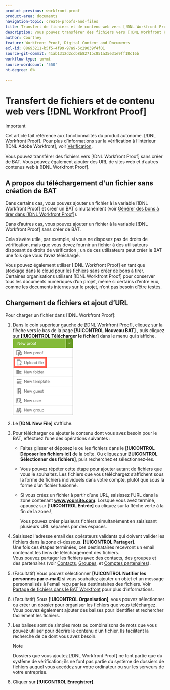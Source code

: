 ```yaml
---
product-previous: workfront-proof
product-area: documents
navigation-topic: create-proofs-and-files
title: Transfert de fichiers et de contenu web vers [!DNL Workfront Proof]
description: Vous pouvez transférer des fichiers vers [!DNL Workfront Proof] sans créer de BAT. Vous pouvez également ajouter des URL de sites web et d’autres contenus web à [!DNL Workfront Proof].
author: Courtney
feature: Workfront Proof, Digital Content and Documents
exl-id: 88693211-b5f5-4f99-97a9-5c29039f4f01
source-git-commit: 41ab1312d2ccb8b8271bc851a35e31e9ff18c16b
workflow-type: tm+mt
source-wordcount: '550'
ht-degree: 0%

---
```


# Transfert de fichiers et de contenu web vers [!DNL Workfront Proof]

>[!IMPORTANT]
>
>Cet article fait référence aux fonctionnalités du produit autonome. [!DNL Workfront Proof]. Pour plus d’informations sur la vérification à l’intérieur [!DNL Adobe Workfront], voir [Vérification](../../../review-and-approve-work/proofing/proofing.md).

Vous pouvez transférer des fichiers vers [!DNL Workfront Proof] sans créer de BAT. Vous pouvez également ajouter des URL de sites web et d’autres contenus web à [!DNL Workfront Proof].

## A propos du téléchargement d&#39;un fichier sans création de BAT

Dans certains cas, vous pouvez ajouter un fichier à la variable [!DNL Workfront Proof] et créer un BAT simultanément (voir [Générer des bons à tirer dans [!DNL Workfront Proof]](../../../workfront-proof/wp-work-proofsfiles/create-proofs-and-files/generate-proofs.md)).

Dans d’autres cas, vous pouvez ajouter un fichier à la variable [!DNL Workfront Proof] sans créer de BAT.

Cela s’avère utile, par exemple, si vous ne disposez pas de droits de vérification, mais que vous devez fournir un fichier à des utilisateurs disposant de droits de vérification ; un de ces utilisateurs peut créer le BAT une fois que vous l’avez téléchargé.

Vous pouvez également utiliser [!DNL Workfront Proof] en tant que stockage dans le cloud pour les fichiers sans créer de bons à tirer. Certaines organisations utilisent [!DNL Workfront Proof] pour conserver tous les documents numériques d’un projet, même si certains d’entre eux, comme les documents internes sur le projet, n’ont pas besoin d’être testés.

## Chargement de fichiers et ajout d’URL

Pour charger un fichier dans [!DNL Workfront Proof]:

1. Dans le coin supérieur gauche de [!DNL Workfront Proof], cliquez sur la flèche vers le bas de la page **[!UICONTROL Nouveau BAT]** , puis cliquez sur **[!UICONTROL Télécharger le fichier]** dans le menu qui s’affiche.\
   ![](assets/new-proof-button-menu.png)

1. Le **[!DNL New File]** s’affiche.
1. Pour télécharger ou ajouter le contenu dont vous avez besoin pour le BAT, effectuez l’une des opérations suivantes :

   * Faites glisser et déposez le ou les fichiers dans le **[!UICONTROL Déposer les fichiers ici]** de la boîte. Ou cliquez sur **[!UICONTROL Sélectionner des fichiers]**, puis recherchez et sélectionnez-les.

   * Vous pouvez répéter cette étape pour ajouter autant de fichiers que vous le souhaitez. Les fichiers que vous téléchargez s’affichent sous la forme de fichiers individuels dans votre compte, plutôt que sous la forme d’un fichier fusionné.

   * Si vous créez un fichier à partir d’une URL, saisissez l’URL dans la zone contenant **www.yoursite.com**. Lorsque vous avez terminé, appuyez sur **[!UICONTROL Entrée]** ou cliquez sur la flèche verte à la fin de la zone.\

      Vous pouvez créer plusieurs fichiers simultanément en saisissant plusieurs URL séparées par des espaces.

1. Saisissez l&#39;adresse email des opérateurs validants qui doivent valider les fichiers dans la zone ci-dessous. **[!UICONTROL Partager]**.\
   Une fois ces étapes terminées, ces destinataires recevront un email contenant les liens de téléchargement des fichiers.\
   Vous pouvez partager les fichiers avec des contacts, des groupes et des partenaires (voir [Contacts](https://support.workfront.com/hc/en-us/sections/115000920808-Contacts),  [Groupes](https://support.workfront.com/hc/en-us/sections/115000920828-Groups), et [Comptes partenaires](https://support.workfront.com/hc/en-us/sections/115000912107-Partner-accounts)).

1. (Facultatif) Vous pouvez sélectionner **[!UICONTROL Notifier les personnes par e-mail]** si vous souhaitez ajouter un objet et un message personnalisés à l&#39;email reçu par les destinataires des fichiers. Voir [Partage de fichiers dans le BAT Workfront](../../../workfront-proof/wp-work-proofsfiles/share-proofs-and-files/share-files.md) pour plus d’informations.

1. (Facultatif) Sous **[!UICONTROL Organisation]**, vous pouvez sélectionner ou créer un dossier pour organiser les fichiers que vous téléchargez. Vous pouvez également ajouter des balises pour identifier et rechercher facilement les fichiers.
1. Les balises sont de simples mots ou combinaisons de mots que vous pouvez utiliser pour décrire le contenu d’un fichier. Ils facilitent la recherche de ce dont vous avez besoin.

   >[!NOTE]
   >
   > Dossiers que vous ajoutez [!DNL Workfront Proof] ne font partie que du système de vérification; ils ne font pas partie du système de dossiers de fichiers auquel vous accédez sur votre ordinateur ou sur les serveurs de votre entreprise.

1. Cliquer sur **[!UICONTROL Enregistrer]**.
